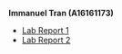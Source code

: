 __Immanuel Tran (A16161173)__

- [Lab Report 1](lab-report-1.html)
- [Lab Report 2](lab-report-2.html)